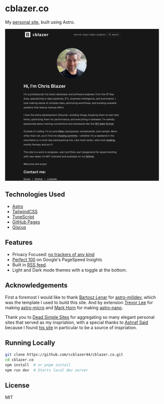 # cblazer.co

My [personal site](https://cblazer.co/), built using Astro.

![Home page screenshot](/public/screenshot.png)

## Technologies Used

- [Astro](https://astro.build)
- [TailwindCSS](https://tailwindcss.com)
- [TypeScript](https://www.typescriptlang.org)
- [GitHub Pages](https://pages.github.com/)
- [Giscus](https://giscus.app/)


## Features

- Privacy Focused: [no trackers of any kind](https://themarkup.org/blacklight?url=cblazer.co&location=us&device=mobile&force=false)
- [Perfect 100](https://pagespeed.web.dev/analysis/https-cblazer-co/hat01z94cw?form_factor=mobile) on Google's PageSpeed Insights
- Built in [RSS feed](https://cblazer.co/feed.xml).
- Light and Dark mode themes with a toggle at the bottom.


## Acknowledgements

First a foremost I would like to thank [Bartosz Lenar](https://github.com/bartoszlenar) for [astro-milidev](https://github.com/bartoszlenar/astro-milidev), which
was the template I used to build this site.  And by extension [Trevor Lee](https://github.com/trevortylerlee) for making [astro-micro](https://github.com/trevortylerlee/astro-micro) and [Mark Horn](https://github.com/markhorn-dev) for making [astro-nano](https://github.com/markhorn-dev/astro-nano).

Thank you to [Dead Simple Sites](https://deadsimplesites.com/) for aggregating so many elegant personal sites that served as my inspriation, with a special thanks to [Ashraf Said](https://github.com/asninee) because I found [his site](https://asnine.me/) in particular to be a source of inspriation.


## Running Locally

```sh
git clone https://github.com/ccblazer44/cblazer.co.git
cd cblazer.co
npm install  # or pnpm install
npm run dev  # Starts local dev server
```

## License

MIT

